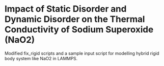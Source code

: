 # Impact of Static Disorder and Dynamic Disorder on the Thermal Conductivity of Sodium Superoxide (NaO2)

Modified fix_rigid scripts and a sample input script for modelling hybrid rigid body system like NaO2 in LAMMPS. 
